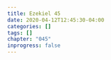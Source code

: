 ```yaml
---
title: Ezekiel 45
date: 2020-04-12T12:45:30-04:00
categories: []
tags: []
chapter: "045"
inprogress: false
---
```


